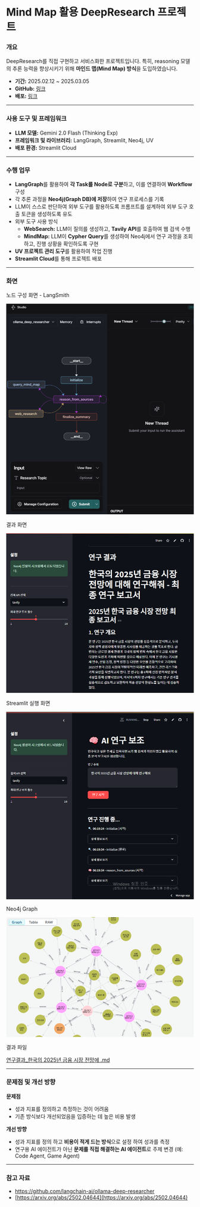 # Mind Map 활용 DeepResearch 프로젝트

### **개요**

DeepResearch를 직접 구현하고 서비스화한 프로젝트입니다. 특히, reasoning 모델의 추론 능력을 향상시키기 위해 **마인드 맵(Mind Map) 방식**을 도입하였습니다.

- **기간:** 2025.02.12 ~ 2025.03.05
- **GitHub:** [링크](https://github.com/HueyVault/mindmap-deep-researcher)
- **배포:** [링크](https://mindmap-deep-researcher-zwnhkrzpwbcuffujvzomts.streamlit.app/)

---

### 사용 도구 및 프레임워크

- **LLM 모델:** Gemini 2.0 Flash (Thinking Exp)
- **프레임워크 및 라이브러리:** LangGraph, Streamlit, Neo4j, UV
- **배포 환경:** Streamlit Cloud

---

### **수행 업무**

- **LangGraph**를 활용하여 **각 Task를 Node로 구분**하고, 이를 연결하여 **Workflow** 구성
- 각 추론 과정을 **Neo4j(Graph DB)에 저장**하여 연구 프로세스를 기록
- LLM이 스스로 판단하여 외부 도구를 활용하도록 프롬프트를 설계하여 외부 도구 호출 토큰을 생성하도록 유도
- 외부 도구 사용 방식
    - **WebSearch:** LLM이 질의를 생성하고, **Tavily API**를 호출하여 웹 검색 수행
    - **MindMap:** LLM이 **Cypher Query**를 생성하여 Neo4j에서 연구 과정을 조회하고, 진행 상황을 확인하도록 구현
- **UV 프로젝트 관리 도구**를 활용하여 작업 진행
- **Streamlit Cloud**를 통해 프로젝트 배포

---

### 화면

<aside>
노드 구성 화면 - LangSmith

</aside>

![노드화면.PNG](./document/node.png)

<aside>
결과 화면

</aside>

![결과화면.PNG](./document/result.png)

<aside>
Streamlit 실행 화면

</aside>

![실행화면.PNG](./document/exe.png)

<aside>
Neo4j Graph

</aside>

![관계그래프.PNG](./document/graph.png)

결과 파일

[연구결과_한국의 2025년 금융 시장 전망에 .md](./document/연구결과_한국의_2025년_금융_시장_전망에_.md)

---

### **문제점 및 개선 방향**

**문제점**

- 성과 지표를 정의하고 측정하는 것이 어려움
- 기존 방식보다 개선되었음을 입증하는 데 높은 비용 발생

**개선 방향**

- 성과 지표를 정의 하고 **비용이 적게 드는 방식**으로 설정 하여 성과를 측정
- 연구용 AI 에이전트가 아닌 **문제를 직접 해결하는 AI 에이전트**로 주제 변경 (예: Code Agent, Game Agent)

---

### **참고 자료**

- https://github.com/langchain-ai/ollama-deep-researcher
- [https://arxiv.org/abs/2502.04644](https://arxiv.org/abs/2502.04644)